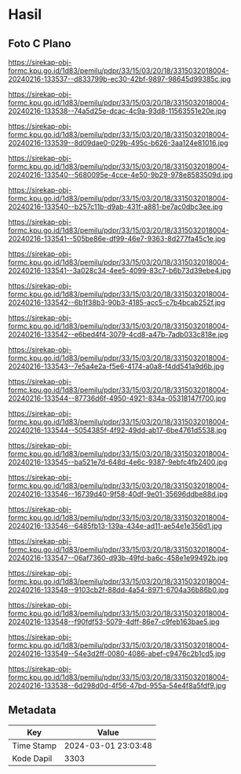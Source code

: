 # Hasil

## Foto C Plano

https://sirekap-obj-formc.kpu.go.id/1d83/pemilu/pdpr/33/15/03/20/18/3315032018004-20240216-133537--d833799b-ec30-42bf-9897-98645d99385c.jpg

https://sirekap-obj-formc.kpu.go.id/1d83/pemilu/pdpr/33/15/03/20/18/3315032018004-20240216-133538--74a5d25e-dcac-4c9a-93d8-11563551e20e.jpg

https://sirekap-obj-formc.kpu.go.id/1d83/pemilu/pdpr/33/15/03/20/18/3315032018004-20240216-133539--8d09dae0-029b-495c-b626-3aa124e81016.jpg

https://sirekap-obj-formc.kpu.go.id/1d83/pemilu/pdpr/33/15/03/20/18/3315032018004-20240216-133540--5680095e-4cce-4e50-9b29-978e8583509d.jpg

https://sirekap-obj-formc.kpu.go.id/1d83/pemilu/pdpr/33/15/03/20/18/3315032018004-20240216-133540--b257c11b-d9ab-431f-a881-be7ac0dbc3ee.jpg

https://sirekap-obj-formc.kpu.go.id/1d83/pemilu/pdpr/33/15/03/20/18/3315032018004-20240216-133541--505be86e-df99-46e7-9363-8d277fa45c1e.jpg

https://sirekap-obj-formc.kpu.go.id/1d83/pemilu/pdpr/33/15/03/20/18/3315032018004-20240216-133541--3a028c34-4ee5-4099-83c7-b6b73d39ebe4.jpg

https://sirekap-obj-formc.kpu.go.id/1d83/pemilu/pdpr/33/15/03/20/18/3315032018004-20240216-133542--6b1f38b3-90b3-4185-acc5-c7b4bcab252f.jpg

https://sirekap-obj-formc.kpu.go.id/1d83/pemilu/pdpr/33/15/03/20/18/3315032018004-20240216-133542--e6bed4f4-3079-4cd8-a47b-7adb033c818e.jpg

https://sirekap-obj-formc.kpu.go.id/1d83/pemilu/pdpr/33/15/03/20/18/3315032018004-20240216-133543--7e5a4e2a-f5e6-4174-a0a8-f4dd541a9d6b.jpg

https://sirekap-obj-formc.kpu.go.id/1d83/pemilu/pdpr/33/15/03/20/18/3315032018004-20240216-133544--87736d6f-4950-4921-834a-05318147f700.jpg

https://sirekap-obj-formc.kpu.go.id/1d83/pemilu/pdpr/33/15/03/20/18/3315032018004-20240216-133544--5054385f-4f92-49dd-ab17-6be4761d5538.jpg

https://sirekap-obj-formc.kpu.go.id/1d83/pemilu/pdpr/33/15/03/20/18/3315032018004-20240216-133545--ba521e7d-648d-4e6c-9387-9ebfc4fb2400.jpg

https://sirekap-obj-formc.kpu.go.id/1d83/pemilu/pdpr/33/15/03/20/18/3315032018004-20240216-133546--16739d40-9f58-40df-9e01-35696ddbe88d.jpg

https://sirekap-obj-formc.kpu.go.id/1d83/pemilu/pdpr/33/15/03/20/18/3315032018004-20240216-133546--6485fb13-139a-434e-ad11-ae54e1e356d1.jpg

https://sirekap-obj-formc.kpu.go.id/1d83/pemilu/pdpr/33/15/03/20/18/3315032018004-20240216-133547--06af7360-d93b-49fd-ba6c-458e1e99492b.jpg

https://sirekap-obj-formc.kpu.go.id/1d83/pemilu/pdpr/33/15/03/20/18/3315032018004-20240216-133548--9103cb2f-88dd-4a54-8971-6704a36b86b0.jpg

https://sirekap-obj-formc.kpu.go.id/1d83/pemilu/pdpr/33/15/03/20/18/3315032018004-20240216-133548--f90fdf53-5079-4dff-86e7-c9feb163bae5.jpg

https://sirekap-obj-formc.kpu.go.id/1d83/pemilu/pdpr/33/15/03/20/18/3315032018004-20240216-133549--54e3d2ff-0080-4086-abef-c9476c2b1cd5.jpg

https://sirekap-obj-formc.kpu.go.id/1d83/pemilu/pdpr/33/15/03/20/18/3315032018004-20240216-133538--6d298d0d-4f56-47bd-955a-54e4f8a5fdf9.jpg


## Metadata

| Key        | Value               |
| ---------- | ------------------- |
| Time Stamp | 2024-03-01 23:03:48 |
| Kode Dapil | 3303                |



